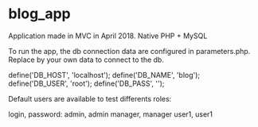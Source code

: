 # blog_app
Application made in MVC in April 2018. Native PHP + MySQL

To run the app, the db connection data are configured in parameters.php.
Replace by your own data to connect to the db.

define('DB_HOST', 'localhost');
define('DB_NAME', 'blog');
define('DB_USER', 'root');
define('DB_PASS', '');

Default users are available to test differents roles:

login, password:
admin, admin
manager, manager
user1, user1
